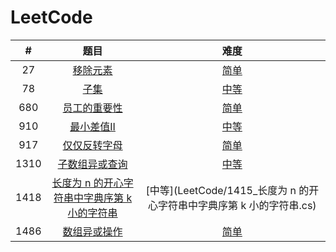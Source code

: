 # LeetCode
|  #   |                             题目                             |                             难度                             |
| :--: | :----------------------------------------------------------: | :----------------------------------------------------------: |
|  27  | [移除元素](https://leetcode-cn.com/problems/remove-element/) |              [简单](LeetCode/0027_移除元素.cs)               |
|  78  |      [子集](https://leetcode-cn.com/problems/subsets/)       |                [中等](LeetCode/0078_子集.cs)                 |
| 680  | [员工的重要性](https://leetcode-cn.com/problems/employee-importance/) |            [简单](LeetCode/0680_员工的重要性.cs)             |
| 910  | [最小差值II](https://leetcode-cn.com/problems/smallest-range-ii/) |             [中等](LeetCode/0910_最小差值II.cs)              |
| 917  | [仅仅反转字母](https://leetcode-cn.com/problems/reverse-only-letters/) |            [简单](LeetCode/0917_仅仅反转字母.cs)             |
| 1310 | [子数组异或查询](https://leetcode-cn.com/problems/xor-queries-of-a-subarray/) |           [中等](LeetCode/1310_子数组异或查询.cs)            |
| 1418 | [长度为 n 的开心字符串中字典序第 k 小的字符串](https://leetcode-cn.com/problems/the-k-th-lexicographical-string-of-all-happy-strings-of-length-n/) | [中等](LeetCode/1415_长度为 n 的开心字符串中字典序第 k 小的字符串.cs) |
| 1486 | [数组异或操作](https://leetcode-cn.com/problems/xor-operation-in-an-array/) |            [简单](LeetCode/1486_数组异或操作.cs)             |

